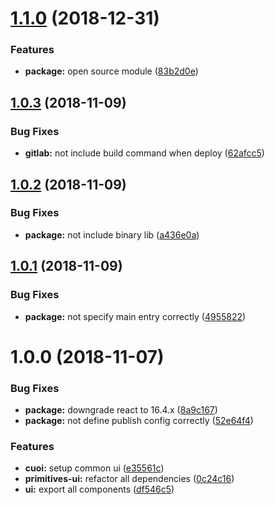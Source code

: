 # [1.1.0](https://github.com/vgmtv/primitives-ui.git/compare/v1.0.3...v1.1.0) (2018-12-31)


### Features

* **package:** open source module ([83b2d0e](https://github.com/vgmtv/primitives-ui.git/commit/83b2d0e))

## [1.0.3](https://github.com/vgmtv/primitives-ui.git/compare/v1.0.2...v1.0.3) (2018-11-09)


### Bug Fixes

* **gitlab:** not include build command when deploy ([62afcc5](https://github.com/vgmtv/primitives-ui.git/commit/62afcc5))

## [1.0.2](https://github.com/vgmtv/primitives-ui.git/compare/v1.0.1...v1.0.2) (2018-11-09)


### Bug Fixes

* **package:** not include binary lib ([a436e0a](https://github.com/vgmtv/primitives-ui.git/commit/a436e0a))

## [1.0.1](https://github.com/vgmtv/primitives-ui.git/compare/v1.0.0...v1.0.1) (2018-11-09)


### Bug Fixes

* **package:** not specify main entry correctly ([4955822](https://github.com/vgmtv/primitives-ui.git/commit/4955822))

# 1.0.0 (2018-11-07)


### Bug Fixes

* **package:** downgrade react to 16.4.x ([8a9c167](https://github.com/vgmtv/primitives-ui.git/commit/8a9c167))
* **package:** not define publish config correctly ([52e64f4](https://github.com/vgmtv/primitives-ui.git/commit/52e64f4))


### Features

* **cuoi:** setup common ui ([e35561c](https://github.com/vgmtv/primitives-ui.git/commit/e35561c))
* **primitives-ui:** refactor all dependencies ([0c24c16](https://github.com/vgmtv/primitives-ui.git/commit/0c24c16))
* **ui:** export all components ([df546c5](https://github.com/vgmtv/primitives-ui.git/commit/df546c5))
